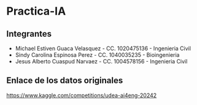 # Practica-IA
## Integrantes
* Michael Estiven Guaca Velasquez - CC. 1020475136 - Ingenieria Civil
* Sindy Carolina Espinosa Perez - CC. 1040035235 - Bioingenieria
* Jesus Alberto Cuaspud Narvaez - CC. 1004578156 - Ingenieria Civil
## Enlace de los datos originales
https://www.kaggle.com/competitions/udea-ai4eng-20242
